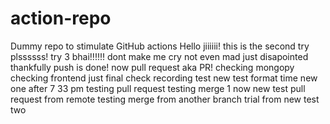# action-repo
Dummy repo to stimulate GitHub actions
Hello jiiiiii!
this is the second try plssssss!
try 3 bhai!!!!!!
dont make me cry
not even mad just disapointed
thankfully push is done!
now pull request aka PR!
checking mongopy
checking frontend
just final check
recording test 
new test
format time
new one after 7 33 pm
testing pull request
testing merge 1
now new test
pull request from remote
testing merge from another branch
trial from new test two
